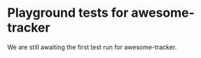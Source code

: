 # Playground tests for awesome-tracker
We are still awaiting the first test run for awesome-tracker.
